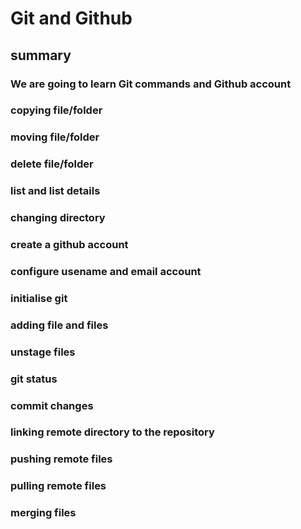 # Git and Github
## summary

### We are going to learn Git commands and Github account
### copying file/folder
### moving file/folder
### delete file/folder
### list and list details
### changing directory


### create a github account
### configure usename and email account
### initialise git 
### adding file and files
### unstage files
### git status
### commit changes
### linking remote directory to the repository
### pushing remote files
### pulling remote files
### merging files



